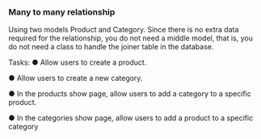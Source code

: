 ### Many to many relationship

Using two models Product and Category. Since there is no extra data required for the relationship, you do not need a middle model, that is, you do not need a class to handle the joiner table in the database.

Tasks:
● Allow users to create a product.

● Allow users to create a new category.

● In the products show page, allow users to add a category to a specific product.

● In the categories show page, allow users to add a product to a specific category